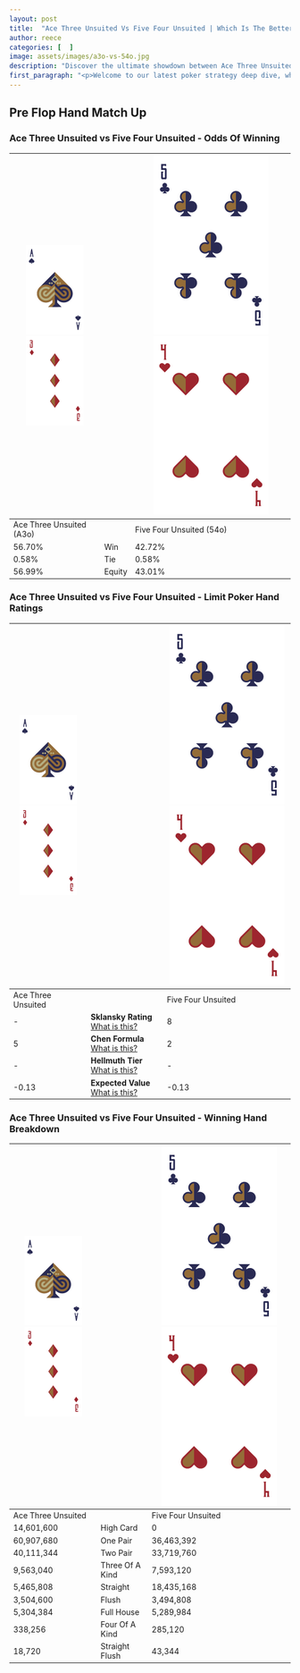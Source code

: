 ```yaml
---
layout: post
title:  "Ace Three Unsuited Vs Five Four Unsuited | Which Is The Better Hand In Poker? A Complete Guide"
author: reece
categories: [  ]
image: assets/images/a3o-vs-54o.jpg
description: "Discover the ultimate showdown between Ace Three Unsuited and Five Four Unsuited in poker! Uncover the odds, strategies, and scenarios where one hand triumphs over the other. Get ready to up your poker game with this thrilling analysis."
first_paragraph: "<p>Welcome to our latest poker strategy deep dive, where we're pitting two distinct hands against each other in a high-stakes showdown: Ace Three Unsuited vs Five Four Unsuited.</p><p>In the dynamic world of poker, every decision counts, and knowing which hand holds the upper hand is key to your success at the table.</p><p>In this article, we'll dissect these two hands, explore the scenarios where one dominates the other, and equip you with the knowledge to make strategic choices that can tip the odds in your favor.</p><p>Get ready to unravel the intriguing dynamics of these poker hands and elevate your game to new heights.</p>"
---
```




[comment]: # (sp0)

## Pre Flop Hand Match Up

<div class="table hand-ratings" markdown="1"> 



### Ace Three Unsuited vs Five Four Unsuited - Odds Of Winning


    
| ![image info](assets/images/hand1/A.png) ![image info](assets/images/hand1/3o.png) |  | ![image info](assets/images/hand2/5.png) ![image info](assets/images/hand2/4o.png) |
| -------- | -------- | -------- |
| Ace Three Unsuited (A3o) |  | Five Four Unsuited (54o) |
| 56.70% | Win | 42.72% |
| 0.58% | Tie | 0.58% |
| 56.99% | Equity | 43.01% |




[comment]: # (sp1)



### Ace Three Unsuited vs Five Four Unsuited - Limit Poker Hand Ratings


    
| ![image info](assets/images/hand1/A.png) ![image info](assets/images/hand1/3o.png) |  | ![image info](assets/images/hand2/5.png) ![image info](assets/images/hand2/4o.png) |
| -------- | -------- | -------- |
| Ace Three Unsuited |  | Five Four Unsuited |
| - | **Sklansky Rating** [What is this?](/sklansky-rating-explained) | 8 |
| 5 | **Chen Formula** [What is this?](/chen-formula-explained) | 2 |
| - | **Hellmuth Tier** [What is this?](/Hellmuth-tier-explained) | - |
| -0.13 | **Expected Value** [What is this?](/expected-value-explained) | -0.13 |




[comment]: # (sp2)



### Ace Three Unsuited vs Five Four Unsuited - Winning Hand Breakdown


    
| ![image info](assets/images/hand1/A.png) ![image info](assets/images/hand1/3o.png) |  | ![image info](assets/images/hand2/5.png) ![image info](assets/images/hand2/4o.png) |
| -------- | -------- | -------- |
| Ace Three Unsuited |  | Five Four Unsuited |
| 14,601,600 | High Card | 0 |
| 60,907,680 | One Pair | 36,463,392 |
| 40,111,344 | Two Pair | 33,719,760 |
| 9,563,040 | Three Of A Kind | 7,593,120 |
| 5,465,808 | Straight | 18,435,168 |
| 3,504,600 | Flush | 3,494,808 |
| 5,304,384 | Full House | 5,289,984 |
| 338,256 | Four Of A Kind | 285,120 |
| 18,720 | Straight Flush | 43,344 |




[comment]: # (sp3)



</div>

[comment]: # (sp4)



[comment]: # (sp5)

